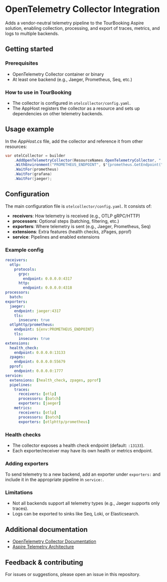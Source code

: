 # OpenTelemetry Collector Integration

Adds a vendor-neutral telemetry pipeline to the TourBooking Aspire solution, enabling collection, processing, and export of traces, metrics, and logs to multiple backends.

## Getting started

### Prerequisites
- OpenTelemetry Collector container or binary
- At least one backend (e.g., Jaeger, Prometheus, Seq, etc.)

### How to use in TourBooking
- The collector is configured in `otelcollector/config.yaml`.
- The AppHost registers the collector as a resource and sets up dependencies on other telemetry backends.

## Usage example

In the _AppHost.cs_ file, add the collector and reference it from other resources:

```csharp
var otelCollector = builder
    .AddOpenTelemetryCollector(ResourceNames.OpenTelemetryCollector, "../../../otelcollector/config.yaml")
    .WithEnvironment("PROMETHEUS_ENDPOINT", $"{prometheus.GetEndpoint("http")}/api/v1/otlp")
    .WaitFor(prometheus)
    .WaitFor(grafana)
    .WaitFor(jaeger);
```

## Configuration

The main configuration file is `otelcollector/config.yaml`. It consists of:
- **receivers**: How telemetry is received (e.g., OTLP gRPC/HTTP)
- **processors**: Optional steps (batching, filtering, etc.)
- **exporters**: Where telemetry is sent (e.g., Jaeger, Prometheus, Seq)
- **extensions**: Extra features (health checks, zPages, pprof)
- **service**: Pipelines and enabled extensions

### Example config
```yaml
receivers:
  otlp:
    protocols:
      grpc:
        endpoint: 0.0.0.0:4317
      http:
        endpoint: 0.0.0.0:4318
processors:
  batch:
exporters:
  jaeger:
    endpoint: jaeger:4317
    tls:
      insecure: true
  otlphttp/prometheus:
    endpoint: ${env:PROMETHEUS_ENDPOINT}
    tls:
      insecure: true
extensions:
  health_check:
    endpoint: 0.0.0.0:13133
  zpages:
    endpoint: 0.0.0.0:55679
  pprof:
    endpoint: 0.0.0.0:1777
service:
  extensions: [health_check, zpages, pprof]
  pipelines:
    traces:
      receivers: [otlp]
      processors: [batch]
      exporters: [jaeger]
    metrics:
      receivers: [otlp]
      processors: [batch]
      exporters: [otlphttp/prometheus]
```

### Health checks
- The collector exposes a health check endpoint (default: `:13133`).
- Each exporter/receiver may have its own health or metrics endpoint.

### Adding exporters
To send telemetry to a new backend, add an exporter under `exporters:` and include it in the appropriate pipeline in `service:`.

### Limitations
- Not all backends support all telemetry types (e.g., Jaeger supports only traces).
- Logs can be exported to sinks like Seq, Loki, or Elasticsearch.

## Additional documentation
- [OpenTelemetry Collector Documentation](https://opentelemetry.io/docs/collector/)
- [Aspire Telemetry Architecture](https://github.com/dotnet/aspire/blob/main/docs/open-telemetry-architecture.md)

## Feedback & contributing

For issues or suggestions, please open an issue in this repository.
